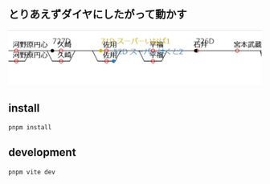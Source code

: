 ## とりあえずダイヤにしたがって動かす
![screenshot](screenshot.png)

## install

```powershell
pnpm install
```

## development

```powershell
pnpm vite dev
```
